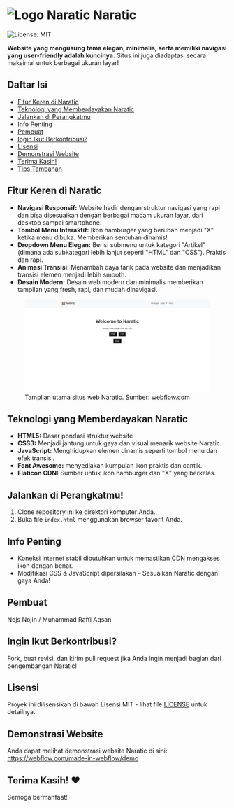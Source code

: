 <h1><img src="assets/favicon/favicon.ico" alt="Logo Naratic"> Naratic</h1> <!-- contoh logo, Anda dapat menggantinya dengan logo Anda sendiri -->

![License: MIT](https://img.shields.io/badge/License-MIT-yellow.svg)

<p><strong>Website yang mengusung tema elegan, minimalis, serta memiliki navigasi yang user-friendly adalah kuncinya.</strong>  Situs ini juga diadaptasi secara maksimal untuk berbagai ukuran layar!</p>

<h2>Daftar Isi</h2>

<ul>
<li><a href="#fitur-keren-di-naratic">Fitur Keren di Naratic</a></li>
<li><a href="#teknologi-yang-memberdayakan-naratic">Teknologi yang Memberdayakan Naratic</a></li>
<li><a href="#jalankan-di-perangkatmu">Jalankan di Perangkatmu</a></li>
<li><a href="#info-penting">Info Penting</a></li>
<li><a href="#pembuat">Pembuat</a></li>
<li><a href="#ingin-ikut-berkontribusi">Ingin Ikut Berkontribusi?</a></li>
<li><a href="#lisensi">Lisensi</a></li>
<li><a href="#demonstrasi-website">Demonstrasi Website</a></li>
<li><a href="#terima-kasih">Terima Kasih!</a></li>
<li><a href="#tips-tambahan">Tips Tambahan</a></li>
</ul>

<h2>Fitur Keren di Naratic</h2>

<ul>
<li><strong>Navigasi Responsif:</strong> Website hadir dengan struktur navigasi yang rapi dan bisa disesuaikan dengan berbagai macam ukuran layar, dari desktop sampai smartphone.</li>
<li><strong>Tombol Menu Interaktif:</strong> Ikon hamburger yang berubah  menjadi "X" ketika menu dibuka. Memberikan sentuhan dinamis!</li>
<li><strong>Dropdown Menu Elegan:</strong> Berisi submenu untuk kategori "Artikel" (dimana ada subkategori lebih lanjut seperti "HTML" dan "CSS"). Praktis dan rapi.</li>
<li><strong>Animasi Transisi:</strong> Menambah daya tarik pada website dan menjadikan transisi elemen menjadi lebih smooth.</li>
<li><strong>Desain Modern:</strong> Desain web modern dan minimalis memberikan tampilan  yang fresh, rapi, dan mudah dinavigasi.</li>
</ul>

<figure><img src="naratic-ss.jpeg" alt="Tampilan utama situs web Naratic"><figcaption>Tampilan utama situs web Naratic. Sumber: webflow.com</figcaption></figure> <!-- contoh caption gambar -->

<h2>Teknologi yang Memberdayakan Naratic</h2>

<ul>
<li><strong>HTML5:</strong> Dasar pondasi struktur website</li>
<li><strong>CSS3:</strong> Menjadi jantung untuk gaya dan visual menarik website Naratic.</li>
<li><strong>JavaScript:</strong> Menghidupkan elemen dinamis seperti tombol menu dan efek transisi.</li>
<li><strong>Font Awesome:</strong>  menyediakan kumpulan ikon praktis dan cantik.</li>
<li><strong>Flaticon CDN:</strong> Sumber untuk ikon hamburger dan "X"  yang berkelas.</li>
</ul>

<h2>Jalankan di Perangkatmu!</h2>

<ol>
<li>Clone repository ini ke direktori komputer Anda.</li>
<li>Buka file <code>index.html</code> menggunakan browser favorit Anda.</li>
</ol>

<h2>Info Penting</h2>

<ul>
<li>Koneksi internet stabil dibutuhkan untuk memastikan CDN mengakses ikon dengan benar.</li>
<li>Modifikasi CSS & JavaScript dipersilakan – Sesuaikan Naratic dengan gaya Anda!</li>
</ul>

<h2>Pembuat</h2>

<p>Nojs Nojin / Muhammad Raffi Aqsan</p>

<h2>Ingin Ikut Berkontribusi?</h2>

<p>Fork, buat revisi, dan kirim pull request jika Anda ingin menjadi bagian dari pengembangan Naratic!</p>

<h2>Lisensi</h2>

<p>Proyek ini dilisensikan di bawah Lisensi MIT - lihat file <a href="LICENSE">LICENSE</a> untuk detailnya.</p>

<h2>Demonstrasi Website</h2>

<p>Anda dapat melihat demonstrasi website Naratic di sini: <a href="https://webflow.com/made-in-webflow/demo">https://webflow.com/made-in-webflow/demo</a></p>

<h2>Terima Kasih! ❤️</h2>

<p>Semoga bermanfaat!</p>
